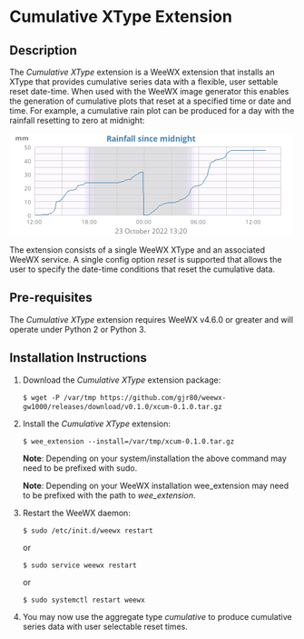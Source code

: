 # Cumulative XType Extension


## Description
The *Cumulative XType* extension is a WeeWX extension that installs an XType that provides cumulative series data with a flexible, user settable reset date-time. When used with the WeeWX image generator this enables the generation of cumulative plots that reset at a specified time or date and time. For example, a cumulative rain plot can be produced for a day with the rainfall resetting to zero at midnight:

![Rainfall since midnight](https://github.com/gjr80/weewx-xcumulative/blob/main/assets/daycumulativerain.png)

The extension consists of a single WeeWX XType and an associated WeeWX service. A single config option *reset* is supported that allows the user to specify the date-time conditions that reset the cumulative data.


## Pre-requisites
The *Cumulative XType* extension requires WeeWX v4.6.0 or greater and will operate under Python 2 or Python 3.


## Installation Instructions

1.  Download the *Cumulative XType* extension package:

        $ wget -P /var/tmp https://github.com/gjr80/weewx-gw1000/releases/download/v0.1.0/xcum-0.1.0.tar.gz

2.  Install the *Cumulative XType* extension:

        $ wee_extension --install=/var/tmp/xcum-0.1.0.tar.gz
            
    **Note**: Depending on your system/installation the above command may need to be prefixed with sudo.

    **Note**: Depending on your WeeWX installation wee_extension may need to be prefixed with the path to *wee_extension*.

3.  Restart the WeeWX daemon:

        $ sudo /etc/init.d/weewx restart
        
    or

        $ sudo service weewx restart

    or

        $ sudo systemctl restart weewx

4.  You may now use the aggregate type *cumulative* to produce cumulative series data with user selectable reset times.
